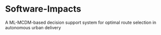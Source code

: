# Software-Impacts
A ML-MCDM-based decision support system for optimal route selection in autonomous  urban delivery
